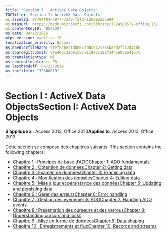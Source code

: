 ```yaml
---
title: 'Section I : ActiveX Data Objects'
TOCTitle: 'Section I: ActiveX Data Objects'
ms:assetid: 8f794f04-6977-7af0-fdfd-126a92d33e94
ms:mtpsurl: https://msdn.microsoft.com/library/JJ249635(v=office.15)
ms:contentKeyID: 48546307
ms.date: 09/18/2015
mtps_version: v=office.15
localization_priority: Normal
ms.openlocfilehash: 5fef8dbec1d8861dd8c3421735baed2fcc7d4cde
ms.sourcegitcommit: 8fe462c32b91c87911942c188f3445e85a54137c
ms.translationtype: MT
ms.contentlocale: fr-FR
ms.lasthandoff: 04/23/2019
ms.locfileid: "32308819"
---
```

# <a name="section-i-activex-data-objects"></a><span data-ttu-id="e9bb0-102">Section I : ActiveX Data Objects</span><span class="sxs-lookup"><span data-stu-id="e9bb0-102">Section I: ActiveX Data Objects</span></span>

<span data-ttu-id="e9bb0-103">**S’applique à** : Access 2013, Office 2013</span><span class="sxs-lookup"><span data-stu-id="e9bb0-103">**Applies to**: Access 2013, Office 2013</span></span>

<span data-ttu-id="e9bb0-104">Cette section se compose des chapitres suivants :</span><span class="sxs-lookup"><span data-stu-id="e9bb0-104">This section contains the following chapters:</span></span>

- [<span data-ttu-id="e9bb0-105">Chapitre 1 : Principes de base d’ADO</span><span class="sxs-lookup"><span data-stu-id="e9bb0-105">Chapter 1: ADO fundamentals</span></span>](chapter-1-ado-fundamentals.md)
- [<span data-ttu-id="e9bb0-106">Chapitre 2 : Obtention de données</span><span class="sxs-lookup"><span data-stu-id="e9bb0-106">Chapter 2: Getting data</span></span>](chapter-2-getting-data.md)
- [<span data-ttu-id="e9bb0-107">Chapitre 3 : Examen de données</span><span class="sxs-lookup"><span data-stu-id="e9bb0-107">Chapter 3: Examining data</span></span>](chapter-3-examining-data.md)
- [<span data-ttu-id="e9bb0-108">Chapitre 4 : Modification des données</span><span class="sxs-lookup"><span data-stu-id="e9bb0-108">Chapter 4: Editing data</span></span>](chapter-4-editing-data.md)
- [<span data-ttu-id="e9bb0-109">Chapitre 5 : Mise à jour et persistance des données</span><span class="sxs-lookup"><span data-stu-id="e9bb0-109">Chapter 5: Updating and persisting data</span></span>](chapter-5-updating-and-persisting-data.md)
- [<span data-ttu-id="e9bb0-110">Chapitre 6 : Gérer des erreurs</span><span class="sxs-lookup"><span data-stu-id="e9bb0-110">Chapter 6: Error handling</span></span>](chapter-6-error-handling.md)
- [<span data-ttu-id="e9bb0-111">Chapitre 7 : Gestion des événements ADO</span><span class="sxs-lookup"><span data-stu-id="e9bb0-111">Chapter 7: Handling ADO events</span></span>](chapter-7-handling-ado-events.md)
- [<span data-ttu-id="e9bb0-112">Chapitre 8 : Présentation des curseurs et des verrous</span><span class="sxs-lookup"><span data-stu-id="e9bb0-112">Chapter 8: Understanding cursors and locks</span></span>](chapter-8-understanding-cursors-and-locks.md)
- [<span data-ttu-id="e9bb0-113">Chapitre 9 : Mise en forme de données</span><span class="sxs-lookup"><span data-stu-id="e9bb0-113">Chapter 9: Data shaping</span></span>](chapter-9-data-shaping.md)
- [<span data-ttu-id="e9bb0-114">Chapitre 10 : Enregistrements et flux</span><span class="sxs-lookup"><span data-stu-id="e9bb0-114">Chapter 10: Records and streams</span></span>](chapter-10-records-and-streams.md)

